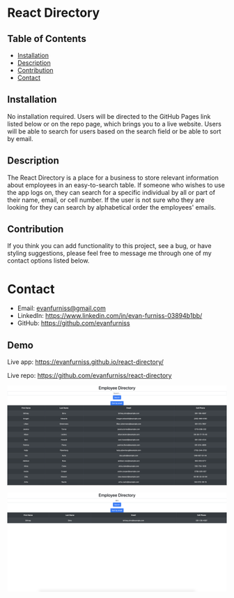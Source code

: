 # React Directory

## Table of Contents
* [Installation](#installation)
* [Description](#description)
* [Contribution](#contribution)
* [Contact](#contact)

## Installation

No installation required. Users will be directed to the GitHub Pages link listed below or on the repo page, which brings you to a live website. Users will be able to search for users based on the search field or be able to sort by email.

## Description

The React Directory is a place for a business to store relevant information about employees in an easy-to-search table. If someone who wishes to use the app logs on, they can search for a specific individual by all or part of their name, email, or cell number. If the user is not sure who they are looking for they can search by alphabetical order the employees' emails.

## Contribution

If you think you can add functionality to this project, see a bug, or have styling suggestions, please feel free to message me through one of my contact options listed below.

# Contact

* Email: evanfurniss@gmail.com
* LinkedIn: https://www.linkedin.com/in/evan-furniss-03894b1bb/
* GitHub: https://github.com/evanfurniss

## Demo

Live app: https://evanfurniss.github.io/react-directory/

Live repo: https://github.com/evanfurniss/react-directory

![On open](./public/pics/1.png)

![After search](./public/pics/2.png)